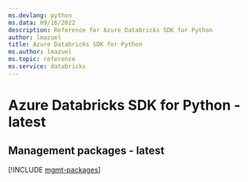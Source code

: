 ```yaml
---
ms.devlang: python
ms.data: 09/16/2022
description: Reference for Azure Databricks SDK for Python
author: lmazuel
title: Azure Databricks SDK for Python
ms.author: lmazuel
ms.topic: reference
ms.service: databricks
---
```

# Azure Databricks SDK for Python - latest

## Management packages - latest
[!INCLUDE [mgmt-packages](databricks-mgmt-index.md)]